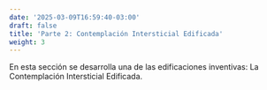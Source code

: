 ```yaml
---
date: '2025-03-09T16:59:40-03:00'
draft: false
title: 'Parte 2: Contemplación Intersticial Edificada'
weight: 3
---
```


En esta sección se desarrolla una de las edificaciones inventivas: La Contemplación Intersticial Edificada.